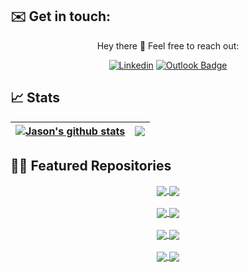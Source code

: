<!-- credits https://github.com/anuraghazra/github-readme-stats -->
<!-- credits https://img.shields.io/ -->

## ✉️ Get in touch:

<div align="center">

Hey there 👋
Feel free to reach out:
   
  [![Linkedin](https://img.shields.io/badge/-Jason_Athanasoglou-0077B5?style=flat-square&logo=LinkedIn&logoColor=white&link=https://linkedin.com/in/jathanasoglou)](https://linkedin.com/in/jathanasoglou)
  [![Outlook Badge](https://img.shields.io/badge/-jathanasoglou@outlook.com-0078D4?style=flatsquare&logo=Microsoft-outlook&logoColor=white&link=mailto:jathanasoglou@outlook.com)](mailto:jathanasoglou@outlook.com)
</div>

## 📈 Stats

| <a href="https://github.com/themetalfleece"><img align="center" src="https://github-readme-stats.vercel.app/api?username=themetalfleece&show_icons=true&include_all_commits=true&theme=buefy&hide_border=true" alt="Jason's github stats" /></a> | <a href="https://github.com/themetalfleece"><img align="center" src="https://github-readme-stats.vercel.app/api/top-langs/?username=themetalfleece&layout=compact&langs_count=6&hide=c,tsql,php,makefile,assembly,sqlpl,c%2B%2B" /></a> |
| ------------- | ------------- |

## 🧑‍💻 Featured Repositories

<div align="center">
  <a href="https://github.com/themetalfleece/neogma">
    <img align="center" src="https://github-readme-stats.vercel.app/api/pin/?username=themetalfleece&repo=neogma&theme=buefy" />
  </a>
  <a href="https://github.com/themetalfleece/nodejs-typescript-template">
    <img align="center" src="https://github-readme-stats.vercel.app/api/pin/?username=themetalfleece&repo=nodejs-typescript-template&theme=buefy" />
  </a>
</div>

<br />

<div align="center">
  <a href="https://github.com/themetalfleece/nextjs-prisma-apollo-example">
    <img align="center" src="https://github-readme-stats.vercel.app/api/pin/?username=themetalfleece&repo=nextjs-prisma-apollo-example&theme=buefy" />
  </a>
  <a href="https://github.com/themetalfleece/intercom-discord">
    <img align="center" src="https://github-readme-stats.vercel.app/api/pin/?username=themetalfleece&repo=intercom-discord&theme=buefy" />
  </a>
</div>

<br />

<div align="center">
  <a href="https://github.com/themetalfleece/board-game-scores">
    <img align="center" src="https://github-readme-stats.vercel.app/api/pin/?username=themetalfleece&repo=board-game-scores&theme=buefy" />
  </a>
  <a href="https://github.com/themetalfleece/tennis-score">
    <img align="center" src="https://github-readme-stats.vercel.app/api/pin/?username=themetalfleece&repo=tennis-score&theme=buefy" />
  </a>
</div>

<br />

<div align="center">
  <a href="https://github.com/themetalfleece/string-similarity-data-fetch">
    <img align="center" src="https://github-readme-stats.vercel.app/api/pin/?username=themetalfleece&repo=string-similarity-data-fetch&theme=buefy" />
  </a>
  <a href="https://github.com/themetalfleece/twitch-video-commands">
    <img align="center" src="https://github-readme-stats.vercel.app/api/pin/?username=themetalfleece&repo=twitch-video-commands&theme=buefy" />
  </a>
</div>
